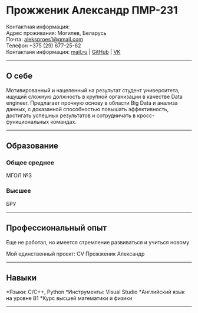 # Прожженик Александр ПМР-231

Контактная информация:  
Адрес проживания: Могилев, Беларусь  
Почта: aleksproes1@gmail.com  
Телефон +375 (29) 677-25-62  
Контактаня информация: [mail.ru](aleksproes@mail.ru) | [GitHub](https://github.com/Aqwsderfgthyujkiol) | [VK](vk.com)

---

## О себе

Мотивированный и нацеленный на результат студент университета, ищущий сложную должность в крупной организации в качестве Data engineer. Предлагает прочную основу в области Big Data и анализа данных, с доказанной способностью повышать эффективность, достигать успешных результатов и сотрудничать в кросс-функциональных командах.

---

## Образование

### Общее среднее

МГОЛ №3

### Высшее

БРУ

---

## Профессиональный опыт

Еще не работал, но имеется стремление развиваться и учиться новому

Мой единственный проект: CV Прожженик Александр

---

## Навыки

*Языки: C/C++, Python
*Инструменты: Visual Studio
*Английский язык на уровне B1
*Курс высшей математики и физики

---
